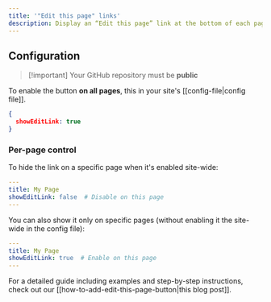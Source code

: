 ```yaml
---
title: '"Edit this page" links'
description: Display an “Edit this page” link at the bottom of each page that takes users directly to the file in your GitHub repo, ready for editing.
---
```


## Configuration

>[!important] Your GitHub repository must be **public**

To enable the button **on all pages**, this in your site's [[config-file|config file]].

```json
{
  showEditLink: true
}
```

### Per-page control

To hide the link on a specific page when it's enabled site-wide:

```yaml
---
title: My Page
showEditLink: false  # Disable on this page
---
```

You can also show it only on specific pages (without enabling it the site-wide in the config file):

```yaml
---
title: My Page
showEditLink: true  # Enable on this page
---
```

For a detailed guide including examples and step-by-step instructions, check out our [[how-to-add-edit-this-page-button|this blog post]].